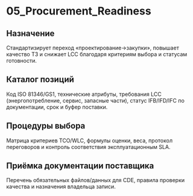 # 05_Procurement_Readiness

## Назначение
Стандартизирует переход «проектирование→закупки», повышает качество ТЗ и снижает LCC благодаря критериям выбора и статусам готовности.

## Каталог позиций
Код ISO 81346/GS1, технические атрибуты, требования LCC (энергопотребление, сервис, запасные части), статус IFB/IFD/IFC по документации, срок и буфер поставки.

## Процедуры выбора
Матрица критериев TCO/WLC, формулы оценки, веса, протокол переговоров и контроль соответствия эксплуатационным SLA.

## Приёмка документации поставщика
Перечень обязательных файлов/данных для CDE, правила проверки качества и назначения владельца записи.
